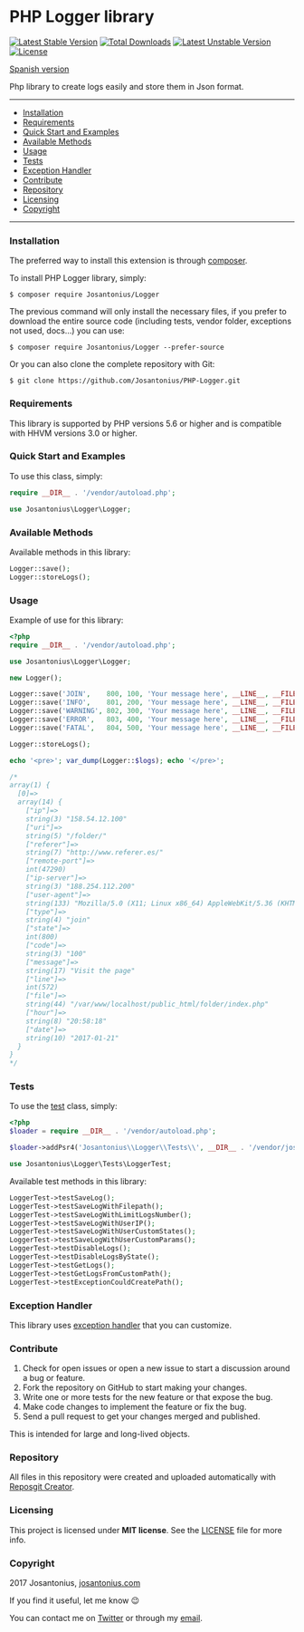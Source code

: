 # PHP Logger library

[![Latest Stable Version](https://poser.pugx.org/josantonius/logger/v/stable)](https://packagist.org/packages/josantonius/logger) [![Total Downloads](https://poser.pugx.org/josantonius/logger/downloads)](https://packagist.org/packages/josantonius/logger) [![Latest Unstable Version](https://poser.pugx.org/josantonius/logger/v/unstable)](https://packagist.org/packages/josantonius/logger) [![License](https://poser.pugx.org/josantonius/logger/license)](https://packagist.org/packages/josantonius/logger)

[Spanish version](README-ES.md)

Php library to create logs easily and store them in Json format.

---

- [Installation](#installation)
- [Requirements](#requirements)
- [Quick Start and Examples](#quick-start-and-examples)
- [Available Methods](#available-methods)
- [Usage](#usage)
- [Tests](#tests)
- [Exception Handler](#exception-handler)
- [Contribute](#contribute)
- [Repository](#repository)
- [Licensing](#licensing)
- [Copyright](#copyright)

---

### Installation

The preferred way to install this extension is through [composer](http://getcomposer.org/download/).

To install PHP Logger library, simply:

    $ composer require Josantonius/Logger

The previous command will only install the necessary files, if you prefer to download the entire source code (including tests, vendor folder, exceptions not used, docs...) you can use:

    $ composer require Josantonius/Logger --prefer-source

Or you can also clone the complete repository with Git:

    $ git clone https://github.com/Josantonius/PHP-Logger.git

### Requirements

This library is supported by PHP versions 5.6 or higher and is compatible with HHVM versions 3.0 or higher.

### Quick Start and Examples

To use this class, simply:

```php
require __DIR__ . '/vendor/autoload.php';

use Josantonius\Logger\Logger;
```
### Available Methods

Available methods in this library:

```php
Logger::save();
Logger::storeLogs();
```
### Usage

Example of use for this library:

```php
<?php
require __DIR__ . '/vendor/autoload.php';

use Josantonius\Logger\Logger;

new Logger();

Logger::save('JOIN',    800, 100, 'Your message here', __LINE__, __FILE__);
Logger::save('INFO',    801, 200, 'Your message here', __LINE__, __FILE__);
Logger::save('WARNING', 802, 300, 'Your message here', __LINE__, __FILE__);
Logger::save('ERROR',   803, 400, 'Your message here', __LINE__, __FILE__);
Logger::save('FATAL',   804, 500, 'Your message here', __LINE__, __FILE__);

Logger::storeLogs();

echo '<pre>'; var_dump(Logger::$logs); echo '</pre>';

/*
array(1) {
  [0]=>
  array(14) {
    ["ip"]=>
    string(3) "158.54.12.100"
    ["uri"]=>
    string(5) "/folder/"
    ["referer"]=>
    string(7) "http://www.referer.es/"
    ["remote-port"]=>
    int(47290)
    ["ip-server"]=>
    string(3) "188.254.112.200"
    ["user-agent"]=>
    string(133) "Mozilla/5.0 (X11; Linux x86_64) AppleWebKit/5.36 (KHTML, like Gecko) Ubuntu Chromium/55.0.23.87 Chrome/55.0.23.87 Safari/5.36"
    ["type"]=>
    string(4) "join"
    ["state"]=>
    int(800)
    ["code"]=>
    string(3) "100"
    ["message"]=>
    string(17) "Visit the page"
    ["line"]=>
    int(572)
    ["file"]=>
    string(44) "/var/www/localhost/public_html/folder/index.php"
    ["hour"]=>
    string(8) "20:58:18"
    ["date"]=>
    string(10) "2017-01-21"
  }
}
*/
```

### Tests 

To use the [test](tests) class, simply:

```php
<?php
$loader = require __DIR__ . '/vendor/autoload.php';

$loader->addPsr4('Josantonius\\Logger\\Tests\\', __DIR__ . '/vendor/josantonius/logger/tests');

use Josantonius\Logger\Tests\LoggerTest;

```
Available test methods in this library:

```php
LoggerTest->testSaveLog();
LoggerTest->testSaveLogWithFilepath();
LoggerTest->testSaveLogWithLimitLogsNumber();
LoggerTest->testSaveLogWithUserIP();
LoggerTest->testSaveLogWithUserCustomStates();
LoggerTest->testSaveLogWithUserCustomParams();
LoggerTest->testDisableLogs();
LoggerTest->testDisableLogsByState();
LoggerTest->testGetLogs();
LoggerTest->testGetLogsFromCustomPath();
LoggerTest->testExceptionCouldCreatePath();
```

### Exception Handler

This library uses [exception handler](src/Exception) that you can customize.
### Contribute
1. Check for open issues or open a new issue to start a discussion around a bug or feature.
1. Fork the repository on GitHub to start making your changes.
1. Write one or more tests for the new feature or that expose the bug.
1. Make code changes to implement the feature or fix the bug.
1. Send a pull request to get your changes merged and published.

This is intended for large and long-lived objects.

### Repository

All files in this repository were created and uploaded automatically with [Reposgit Creator](https://github.com/Josantonius/BASH-Reposgit).

### Licensing

This project is licensed under **MIT license**. See the [LICENSE](LICENSE) file for more info.

### Copyright

2017 Josantonius, [josantonius.com](https://josantonius.com/)

If you find it useful, let me know :wink:

You can contact me on [Twitter](https://twitter.com/Josantonius) or through my [email](mailto:hello@josantonius.com).